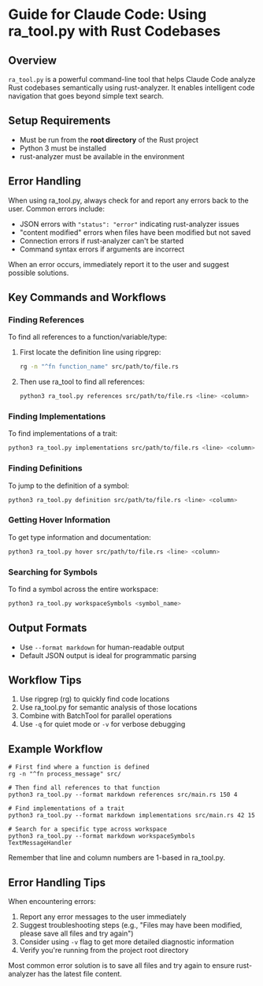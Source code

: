 # Guide for Claude Code: Using ra_tool.py with Rust Codebases

## Overview

`ra_tool.py` is a powerful command-line tool that helps Claude Code analyze Rust codebases semantically using rust-analyzer. It enables intelligent code navigation that goes beyond simple text search.

## Setup Requirements

- Must be run from the **root directory** of the Rust project
- Python 3 must be installed
- rust-analyzer must be available in the environment

## Error Handling

When using ra_tool.py, always check for and report any errors back to the user. Common errors include:

- JSON errors with `"status": "error"` indicating rust-analyzer issues
- "content modified" errors when files have been modified but not saved
- Connection errors if rust-analyzer can't be started
- Command syntax errors if arguments are incorrect

When an error occurs, immediately report it to the user and suggest possible solutions.

## Key Commands and Workflows

### Finding References

To find all references to a function/variable/type:

1. First locate the definition line using ripgrep:
   ```bash
   rg -n "^fn function_name" src/path/to/file.rs
   ```

2. Then use ra_tool to find all references:
   ```bash
   python3 ra_tool.py references src/path/to/file.rs <line> <column>
   ```

### Finding Implementations

To find implementations of a trait:

```bash
python3 ra_tool.py implementations src/path/to/file.rs <line> <column>
```

### Finding Definitions

To jump to the definition of a symbol:

```bash
python3 ra_tool.py definition src/path/to/file.rs <line> <column>
```

### Getting Hover Information

To get type information and documentation:

```bash
python3 ra_tool.py hover src/path/to/file.rs <line> <column>
```

### Searching for Symbols

To find a symbol across the entire workspace:

```bash
python3 ra_tool.py workspaceSymbols <symbol_name>
```

## Output Formats

- Use `--format markdown` for human-readable output
- Default JSON output is ideal for programmatic parsing

## Workflow Tips

1. Use ripgrep (rg) to quickly find code locations
2. Use ra_tool.py for semantic analysis of those locations
3. Combine with BatchTool for parallel operations
4. Use `-q` for quiet mode or `-v` for verbose debugging

## Example Workflow

```
# First find where a function is defined
rg -n "^fn process_message" src/

# Then find all references to that function
python3 ra_tool.py --format markdown references src/main.rs 150 4

# Find implementations of a trait
python3 ra_tool.py --format markdown implementations src/main.rs 42 15

# Search for a specific type across workspace
python3 ra_tool.py --format markdown workspaceSymbols TextMessageHandler
```

Remember that line and column numbers are 1-based in ra_tool.py.

## Error Handling Tips

When encountering errors:
1. Report any error messages to the user immediately
2. Suggest troubleshooting steps (e.g., "Files may have been modified, please save all files and try again")
3. Consider using `-v` flag to get more detailed diagnostic information
4. Verify you're running from the project root directory

Most common error solution is to save all files and try again to ensure rust-analyzer has the latest file content.